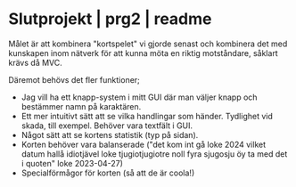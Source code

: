 # Slutprojekt | prg2 | readme

Målet är att kombinera "kortspelet" vi gjorde senast och kombinera det med kunskapen inom nätverk för att kunna möta en riktig motståndare, såklart krävs då MVC.

Däremot behövs det fler funktioner; 
- Jag vill ha ett knapp-system i mitt GUI där man väljer knapp och bestämmer namn på karaktären.
- Ett mer intuitivt sätt att se vilka handlingar som händer. Tydlighet vid skada, till exempel. Behöver vara textfält i GUI.
- Något sätt att se kortens statistik (typ på sidan).
- Korten behöver vara balanserade ("det kom int gå loke 2024 vilket datum hallå idiotjävel loke tjugiotjugiotre noll fyra sjugosju öy ta med det i quoten" loke 2023-04-27)
- Specialförmågor för korten (så att de är coola!)
